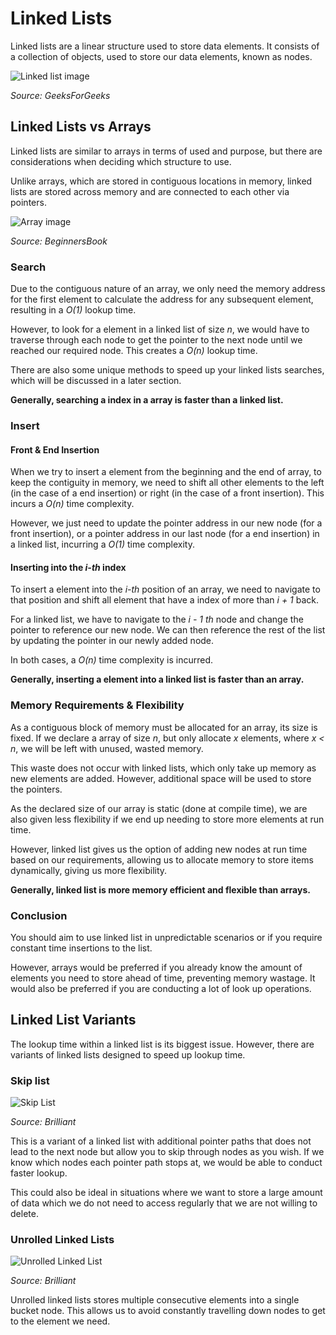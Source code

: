 # Linked Lists
Linked lists are a linear structure used to store data elements. 
It consists of a collection of objects, used to store our data elements, known as nodes.

![Linked list image](https://media.geeksforgeeks.org/wp-content/cdn-uploads/20230726162542/Linked-List-Data-Structure.png)

*Source: GeeksForGeeks*

## Linked Lists vs Arrays
Linked lists are similar to arrays in 
terms of used and purpose, but there are considerations when deciding which structure to use. 

Unlike arrays, which are stored in contiguous locations in memory,
linked lists are stored across memory and are connected to each other via pointers.

![Array image](https://beginnersbook.com/wp-content/uploads/2018/10/array.jpg)

*Source: BeginnersBook*

### Search

Due to the contiguous nature of an array, we only need the memory address for the first element
to calculate the address for any subsequent element, resulting in a *O(1)* lookup time.

However, to look for a element in a linked list of size *n*, we would have to traverse through each node
to get the pointer to the next node until we reached our required node. This creates a *O(n)* lookup time.

There are also some unique methods to speed up your linked lists searches, which will be discussed in a later section.

**Generally, searching a index in a array is faster than a linked list.**

### Insert

#### Front & End Insertion
When we try to insert a element from the beginning and the end of array, to keep the contiguity in memory,
we need to shift all other elements to the left (in the case of a end insertion)
or right (in the case of a front insertion). This incurs a *O(n)* time complexity.

However, we just need to update the pointer address in our new node (for a front insertion), or a 
pointer address in our last node (for a end insertion) in a linked list, incurring a *O(1)* time complexity.

#### Inserting into the *i-th* index
To insert a element into the *i-th* position of an array, we need to navigate to that position and shift all element
that have a index of more than *i + 1* back.

For a linked list, we have to navigate to the *i - 1 th* node and change the pointer to reference our new node. 
We can then reference the rest of the list by updating the pointer in our newly added node.

In both cases, a *O(n)* time complexity is incurred.

**Generally, inserting a element into a linked list is faster than an array.**

### Memory Requirements & Flexibility
As a contiguous block of memory must be allocated for an array, its size is fixed.
If we declare a array of size *n*, but only allocate *x* elements, where *x < n*, 
we will be left with unused, wasted memory.

This waste does not occur with linked lists, which only take up memory as new elements are added.
However, additional space will be used to store the pointers. 

As the declared size of our array is static (done at compile time), we are also given less flexibility if 
we end up needing to store more elements at run time.

However, linked list gives us the option of adding new nodes at run time based on our requirements, 
allowing us to allocate memory to store items dynamically, giving us more flexibility.

**Generally, linked list is more memory efficient and flexible than arrays.**

### Conclusion
You should aim to use linked list in unpredictable scenarios or if you require constant time insertions to the list.

However, arrays would be preferred if you already know the amount of elements you need to store ahead of time, 
preventing memory wastage. It would also be preferred if you are conducting a lot of look up operations.

## Linked List Variants
The lookup time within a linked list is its biggest issue.
However, there are variants of linked lists designed to speed up lookup time.

### Skip list

![Skip List](https://upload.wikimedia.org/wikipedia/commons/thumb/8/86/Skip_list.svg/800px-Skip_list.svg.png)

*Source: Brilliant*

This is a variant of a linked list with additional pointer paths that does not lead to the next node 
but allow you to skip through nodes as you wish. 
If we know which nodes each pointer path stops at, we would be able to conduct faster lookup.

This could also be ideal in situations where we want to store a large amount
of data which we do not need to access regularly that we are not willing to delete.

### Unrolled Linked Lists

![Unrolled Linked List](https://ds055uzetaobb.cloudfront.net/brioche/uploads/5LFjevVjNy-ull-new-page.png?width=2400)

*Source: Brilliant*

Unrolled linked lists stores multiple consecutive elements into a single bucket node. 
This allows us to avoid constantly travelling down nodes to get to the element we need.